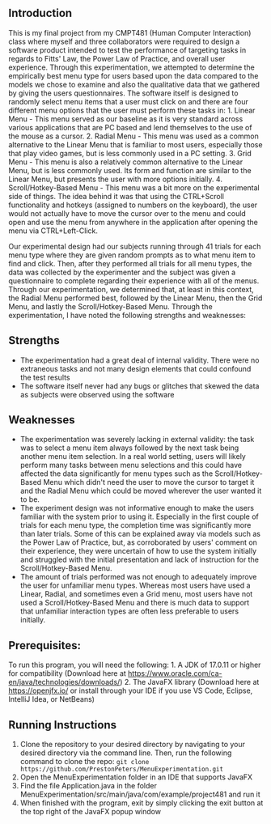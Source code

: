 ## Introduction

   This is my final project from my CMPT481 (Human Computer Interaction) class where myself and three collaborators were required to design a software product
   intended to test the performance of targeting tasks in regards to Fitts' Law, the Power Law of Practice, and overall user experience. Through this 
   experimentation, we attempted to determine the empirically best menu type for users based upon the data compared to the models we chose to examine and also
   the qualitative data that we gathered by giving the users questionnaires. The software itself is designed to randomly select menu items that a user must click 
   on and there are four different menu options that the user must perform these tasks in:
      1. Linear Menu - This menu served as our baseline as it is very standard across various applications that are PC based and lend themselves to the use of
         the mouse as a cursor.
      2. Radial Menu - This menu was used as a common alternative to the Linear Menu that is familiar to most users, especially those that play video games, but
         is less commonly used in a PC setting.
      3. Grid Menu - This menu is also a relatively common alternative to the Linear Menu, but is less commonly used. Its form and function are similar to the
         Linear Menu, but presents the user with more options initially.
      4. Scroll/Hotkey-Based Menu - This menu was a bit more on the experimental side of things. The idea behind it was that using the CTRL+Scroll functionality
         and hotkeys (assigned to numbers on the keyboard), the user would not actually have to move the cursor over to the menu and could open and use the menu
         from anywhere in the application after opening the menu via CTRL+Left-Click.

  Our experimental design had our subjects running through 41 trials for each menu type where they are given random prompts as to what menu item to find and click.
  Then, after they performed all trials for all menu types, the data was collected by the experimenter and the subject was given a questionnaire to complete regarding
  their experience with all of the menus. Through our experimentation, we determined that, at least in this context, the Radial Menu performed best, followed by the
  Linear Menu, then the Grid Menu, and lastly the Scroll/Hotkey-Based Menu. Through the experimentation, I have noted the following strengths and weaknesses:

  ## Strengths
  
   - The experimentation had a great deal of internal validity. There were no extraneous tasks and not many design elements that could confound the test results
   - The software itself never had any bugs or glitches that skewed the data as subjects were observed using the software

  ## Weaknesses
  
   - The experimentation was severely lacking in external validity: the task was to select a menu item always followed by the next task being another menu item
     selection. In a real world setting, users will likely perform many tasks between menu selections and this could have affected the data significantly for
     menu types such as the Scroll/Hotkey-Based Menu which didn't need the user to move the cursor to target it and the Radial Menu which could be moved wherever
     the user wanted it to be.
   - The experiment design was not informative enough to make the users familiar with the system prior to using it. Especially in the first couple of trials for
     each menu type, the completion time was significantly more than later trials. Some of this can be explained away via models such as the Power Law of Practice,
     but, as corroborated by users' comment on their experience, they were uncertain of how to use the system initially and struggled with the initial presentation
     and lack of instruction for the Scroll/Hotkey-Based Menu.
   - The amount of trials performed was not enough to adequately improve the user for unfamiliar menu types. Whereas most users have used a Linear, Radial, and
     sometimes even a Grid menu, most users have not used a Scroll/Hotkey-Based Menu and there is much data to support that unfamiliar interaction types are often
     less preferable to users initially.
     
## Prerequisites:

   To run this program, you will need the following:
     1. A JDK of 17.0.11 or higher for compatibility (Download here at https://www.oracle.com/ca-en/java/technologies/downloads/)
     2. The JavaFX library (Download here at https://openjfx.io/ or install through your IDE if you use VS Code, Eclipse, IntelliJ Idea, or NetBeans)

## Running Instructions

   1. Clone the repository to your desired directory by navigating to your desired directory via the command line. Then, run the following command to clone the repo:
         `git clone https://github.com/PrestonPeters/MenuExperimentation.git`
   2. Open the MenuExperimentation folder in an IDE that supports JavaFX
   3. Find the file Application.java in the folder MenuExperimentation/src/main/java/com/example/project481 and run it
   4. When finished with the program, exit by simply clicking the exit button at the top right of the JavaFX popup window
